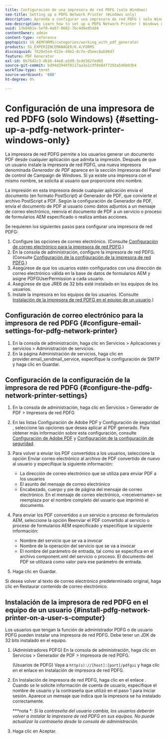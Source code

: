 ```yaml
---
title: Configuración de una impresora de red PDFG (solo Windows)
seo-title: Setting up a PDFG Network Printer (Windows only)
description: Aprenda a configurar una impresora de red PDFG ( solo Windows )
seo-description: Learn how to set up a PDFG Network Printer ( Windows only )
uuid: 13b8481e-5ef0-4a07-9602-7bc4d9e05dd4
contentOwner: admin
content-type: reference
geptopics: SG_AEMFORMS/categories/working_with_pdf_generator
products: SG_EXPERIENCEMANAGER/6.4/FORMS
discoiquuid: 7620e5e4-022e-49b2-8cfe-d5eec8ab99d7
feature: PDF Generator
exl-id: 0b7642c3-d616-44e8-a5d9-3cdd362fedb5
source-git-commit: bd94d3949f0117aa3e1c9f0e84f7293a5d6b03b4
workflow-type: tm+mt
source-wordcount: '608'
ht-degree: 0%

---
```


# Configuración de una impresora de red PDFG (solo Windows) {#setting-up-a-pdfg-network-printer-windows-only}

La impresora de red PDFG permite a los usuarios generar un documento PDF desde cualquier aplicación que admita la impresión. Después de que un usuario instale la impresora de red PDFG, una nueva impresora denominada *Generador de PDF* aparece en la sección Impresoras del Panel de control de Campaign de Windows. Si ya existe una impresora con el mismo nombre, se solicita al usuario que proporcione otro nombre.

La impresión en esta impresora desde cualquier aplicación envía el documento (en formato PostScript) al Generador de PDF, que convierte el archivo PostScript a PDF. Según la configuración de Generador de PDF, envía el documento de PDF al usuario como datos adjuntos a un mensaje de correo electrónico, reenvía el documento de PDF a un servicio o proceso de formularios AEM especificado o realiza ambas acciones.

Se requieren los siguientes pasos para configurar una impresora de red PDFG:

1. Configure las opciones de correo electrónico. (Consulte [Configuración de correo electrónico para la impresora de red PDFG](setting-pdfg-network-printer-windows.md#configure-email-settings-for-pdfg-network-printer).)
1. En la consola de administración, configure la impresora de red PDFG. (Consulte [Configuración de la configuración de la impresora de red PDFG](setting-pdfg-network-printer-windows.md#configure-the-pdfg-network-printer-settings).)
1. Asegúrese de que los usuarios estén configurados con una dirección de correo electrónico válida en la base de datos de formularios AEM y asigne PDFGUserPermission a cada usuario. <!-- Fix broken link See Setting up and organizing users -->
1. Asegúrese de que JRE6 de 32 bits esté instalado en los equipos de los usuarios.
1. Instale la impresora en los equipos de los usuarios. (Consulte [Instalación de la impresora de red PDFG en el equipo de un usuario](setting-pdfg-network-printer-windows.md#install-pdfg-network-printer-on-a-user-s-computer).)

## Configuración de correo electrónico para la impresora de red PDFG {#configure-email-settings-for-pdfg-network-printer}

1. En la consola de administración, haga clic en Servicios > Aplicaciones y servicios > Administración de servicios.
1. En la página Administración de servicios, haga clic en provider.email_sendmail_service, especifique la configuración de SMTP y haga clic en Guardar.

## Configuración de la configuración de la impresora de red PDFG {#configure-the-pdfg-network-printer-settings}

1. En la consola de administración, haga clic en Servicios > Generador de PDF > Impresora de red PDFG
1. En las listas Configuración de Adobe PDF y Configuración de seguridad , seleccione las opciones que desea aplicar al PDF generado. Para obtener más información sobre esta configuración, consulte [Configuración de Adobe PDF](/help/forms/using/admin-help/configuring-pdf-settings.md#configuring-adobe-pdf-settings) y [Configuración de la configuración de seguridad](/help/forms/using/admin-help/configuring-security-settings.md#configuring-security-settings).
1. Para volver a enviar los PDF convertidos a los usuarios, seleccione la opción Enviar correo electrónico al archivo de PDF convertido de nuevo al usuario y especifique la siguiente información:

   * La dirección de correo electrónico que se utiliza para enviar PDF a los usuarios
   * El asunto del mensaje de correo electrónico
   * Encabezado, cuerpo y pie de página del mensaje de correo electrónico. En el mensaje de correo electrónico, &lt;receivername> se reemplaza por el nombre completo del usuario que imprimió el documento.

1. Para enviar los PDF convertidos a un servicio o proceso de formularios AEM, seleccione la opción Reenviar el PDF convertido al servicio o proceso de formularios AEM especificado y especifique la siguiente información:

   * Nombre del servicio que se va a invocar
   * Nombre de la operación del servicio que se va a invocar
   * El nombre del parámetro de entrada, tal como se especifica en el archivo component.xml del servicio o proceso. El documento del PDF se utilizará como valor para ese parámetro de entrada.

1. Haga clic en Guardar.

Si desea volver al texto de correo electrónico predeterminado original, haga clic en Restaurar contenido de correo electrónico.

## Instalación de la impresora de red PDFG en el equipo de un usuario {#install-pdfg-network-printer-on-a-user-s-computer}

Los usuarios que tengan la función de administrador PDFG o de usuario PDFG pueden instalar una impresora de red PDFG. Debe tener un JDK de 32 bits instalado en el equipo.

1. (Administradores PDFG) En la consola de administración, haga clic en Servicios > Generador de PDF > Impresora de red PDFG.

   (Usuarios de PDFG) Vaya a `http(s)://[host]:[port]/pdfgui` y haga clic en el enlace en Instalación de impresora de red PDFG.

1. En Instalación de impresora de red PDFG, haga clic en el enlace . Cuando se le solicite información de cuenta de usuario, especifique el nombre de usuario y la contraseña que utilizó en el paso 1 para iniciar sesión. Aparece un mensaje que indica que la impresora se ha instalado correctamente.

   ***nota **: Si la contraseña del usuario cambia, los usuarios deberán volver a instalar la impresora de red PDFG en sus equipos. No puede actualizar la contraseña desde la consola de administración.*

1. Haga clic en Aceptar.
